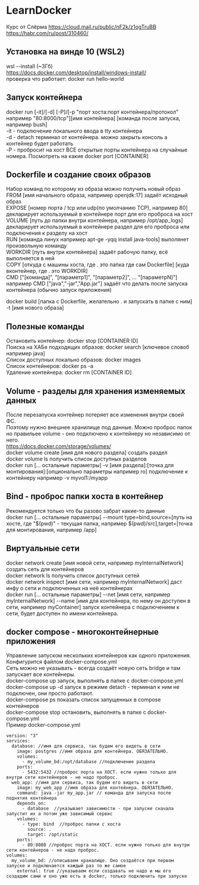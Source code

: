 # LearnDocker
  Курс от Слёрма https://cloud.mail.ru/public/nF2k/z1ogTruBB  
  https://habr.com/ru/post/310460/

## Установка на винде 10 (WSL2)
  wsl --install (~3Гб)  
  https://docs.docker.com/desktop/install/windows-install/  
проверка что работает: docker run hello-world

## Запуск контейнера
docker run [-it]/[-d] [-P]/[-p "порт хоста:порт контейнера/протокол" например "80:8000/tcp"][имя контейнера] [команда после запуска, например bush]  
-it - подключение локального ввода в tty контейнера  
-d - detach терминал от контейнера. можно закрыть консоль а контейнер будет работать  
-P - пробросит на хост ВСЕ открытые порты контейнера на случайные номера. Посмотреть на какие docker port [CONTAINER]  

## Dockerfile и создание своих образов
Набор команд по которому из образа можно получить новый образ  
FROM [имя начального образа, например openjdk:17] задаёт исходный образ  
EXPOSE [номер порта / tcp или udp(по умолчанию TCP), например 80] декларирует используемый в контейнере порт для его проброса на хост  
VOLUME [путь до папки внутри контейнера, например /opt/app_logs] декларирует используемый в контейнере раздел для его проброса или подключения к разделу на хост  
RUN [команда линух например apt-ge -yqq install java-tools] выполянет произвольную команду  
WORKDIR [путь внутри контейнера] задаёт рабочую папку, всё выполняется в ней  
COPY [откуда с машины хоста, где . это папка где сам Dockerfile] [куда вконтейнер, где . это WORKDIR]  
CMD ["[команда]", "[параметр1]", "[параметр2]", ... "[параметрN]"] например CMD ["java","-jar","App.jar"] задаёт что делать после запуска контейнера (обычно запуск приложения)  

docker build [папка с Dockerfile, желательно . и запускать в папке с ним] -t [имя нового образа]  


## Полезные команды
Остановить контейнер: docker stop [CONTAINER ID]  
Поиска на ХАБе подходящих образов: docker search [ключевое словоб например java]  
Список доступных локально образов: docker images  
Список контейнеров: docker ps -a  
Удаление контейнера: docker rm [CONTAINER ID]  

## Volume - разделы для хранения изменяемых данных
После перезапуска контейнер потеряет все изменения внутри своей ФС.  
Поэтому нужно внешнее хранилище под данные. Можно проброс папок но правильее volume - оно подключено к контейнеру но независимо от него.  
https://docs.docker.com/storage/volumes/  
docker volume create [имя для нового раздела] создать раздел  
docker volume ls получить список доступных разделов  
docker run [... остальные параметры] -v [имя раздела]:[точка для монтирования]:[опционально параметры например ro] подключение к контейнеру например -v myvol1:/myapp  

## Bind - проброс папки хоста в контейнер
Рекомендуется только что бы разово забрат какие-то данные  
docker run [... остальные параметры] --mount type=bind,source=[путь на хосте, где "$(pwd)" - текущая папка, например $(pwd)/src],target=[точка для монтирования, например /app]  

## Виртуальные сети
docker network create [имя новой сети, например myInternalNetwork] создать сеть для контейнеров  
docker network ls получить список доступных сетей  
docker network inspect [имя сети, например myInternalNetwork] даст инфу о сети и подключенных на неё контейнерах  
docker run [... остальные параметры] --net [имя сети, например myInternalNetwork] --name [имя для контейнера, по нему он доступен в сети, например myContainer] запуск контейнера с подключением к сети, будет доступен по имени контейнера.  

## docker compose - многоконтейнерные приложения
Управление запуском нескольких контейнеров как одного приложения.  
Конфигурится файлом docker-compose.yml  
Сеть можно не указывать - всегда создаёт новую сеть bridge и там запускает все контейнеры.  
docker-compose up запуск, выполнять в папке с docker-compose.yml  
docker-compose up -d запуск в режиме detach - терминал к ним не подключен, они просто работают.   
docker-compose ps показать список запущенных в compose контейнеров  
docker-compose stop остановить, выполнять в папке с docker-compose.yml  
Пример docker-compose.yml  
```
version: "3"
services:
  database: //имя для сервиса, так будем его видеть в сети
    image: postgres //имя образа для контейнера. ОБЯЗАТЕЛЬНО.
    volumes:
      - my_volume_bd:/opt/database //подключение раздела
    ports:
      - 5432:5432 //проброс порта на ХОСТ. если нужно только для внутри сети контейнеров - не надо проброс.
  web_app: //имя для сервиса, так будем его видеть в сети
    image: my_web_app //имя образа для контейнера. ОБЯЗАТЕЛЬНО.
    command: java -jar my_app.jar // команда для запуска после поднятия контейнера
    depends_on:
      - database  //указывает зависимости - при запуске сначала запустит их а потом уже зависимый сервис
    volumes:
      - type: bind  //проброс папки с хоста
        source: .
        target: /opt/static
    ports:
      - 80:8080 //проброс порта на ХОСТ. если нужно только для внутри сети контейнеров - не надо проброс.
volumes:
  my_volume_bd: //описываем храналище. Оно создаётся при первом запуске и подключается каждый раз то же самое
    external: true //указываем если создавать не надо и мы его создадим сами и оно уже есть в docker, только подключить при запуске
```
